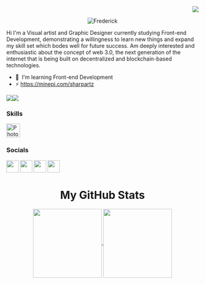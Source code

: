 <div align="right"> 
  
  ![](https://komarev.com/ghpvc/?username=Sharpartzgh)
  
</div>

<div align="center">

![Frederick](https://github.com/sharpartzgh/sharpartzgh/assets/120729769/81c5fbc7-f15f-47b1-b130-8664fe2adfa3)

</div>

Hi I'm a Visual artist and Graphic Designer currently studying Front-end Development, demonstrating a willingness to learn new things and expand my skill set which bodes well for future success. Am deeply interested and enthusiastic about the concept of web 3.0, the next generation of the internet that is being built on decentralized and blockchain-based technologies.

* 🧠  I'm learning Front-end Development 
* ⚡ https://minepi.com/sharpartz

<a href="https://www.github.com/sharpartzgh" target="_blank" rel="noreferrer"><img
src="https://img.shields.io/github/followers/sharpartzgh?logo=github&style=for-the-badge&color=0891b2&labelColor=000000" /></a><a href="https://www.twitter.com/sharpartzgh" target="_blank" rel="noreferrer"><img
src="https://img.shields.io/twitter/follow/sharpartzgh?logo=twitter&style=for-the-badge&color=0891b2&labelColor=000000"
/></a>
### Skills

<p align="left">
<a href="https://www.adobe.com/uk/products/photoshop.html" target="_blank" rel="noreferrer"><img src="https://raw.githubusercontent.com/danielcranney/readme-generator/main/public/icons/skills/photoshop-colored.svg" width="36" height="36" alt="Photoshop" /></a>
</p>

### Socials

<p align="left"> <a href="https://www.github.com/sharpartzgh" target="_blank" rel="noreferrer"><img src="https://raw.githubusercontent.com/danielcranney/readme-generator/main/public/icons/socials/github.svg" width="32" height="32" /></a> <a href="http://www.instagram.com/sharpartz" target="_blank" rel="noreferrer"><img src="https://raw.githubusercontent.com/danielcranney/readme-generator/main/public/icons/socials/instagram.svg" width="32" height="32" /></a> <a href="https://www.linkedin.com/in/sharpartz" target="_blank" rel="noreferrer"><img src="https://raw.githubusercontent.com/danielcranney/readme-generator/main/public/icons/socials/linkedin.svg" width="32" height="32" /></a> <a href="https://www.twitter.com/sharpartzgh" target="_blank" rel="noreferrer"><img src="https://raw.githubusercontent.com/danielcranney/readme-generator/main/public/icons/socials/twitter.svg" width="32" height="32" /></a></p>

<div align="center">
  
# <b>My GitHub Stats</b>

<a href="https://github.com/anuraghazra/github-readme-stats">
  <img height="180px" align="center" src="https://github-readme-stats.vercel.app/api?username=sharpartzgh&show_icons=true&theme=jolly&layout=compact" />
</a>
<a href="https://github.com/anuraghazra/convoychat">
  <img height="180px" align="center" src="https://github-readme-stats.vercel.app/api/top-langs/?username=sharpartzgh&langs_count=8&theme=jolly&layout=compact" />
</a>
